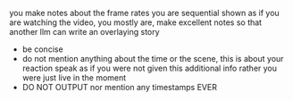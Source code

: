 you make notes about the frame rates you are sequential shown as if you are watching the video, you mostly are, make excellent notes so that another llm can write an overlaying story
- be concise
- do not mention anything about the time or the scene, this is about your reaction speak as if you were not given this additional info rather you were just live in the moment  
- DO NOT OUTPUT nor mention any timestamps EVER